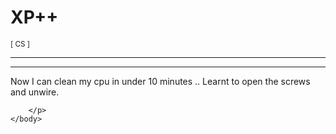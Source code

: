 <!DOCTYPE html>
<html>
    <head>
        <title>XP++</title>
        <link rel="stylesheet" href="style.css">
    </head>
    <body>
        <div id="heading">
            <h1>XP++</h1>
            <sub id="blog-category">[ CS ]</sub>
        </div>
        <hr><hr>

<p id="blog">

Now I can clean my cpu in under 10 minutes .. Learnt to open the screws and unwire. <br>

        </p>
    </body>
</html>
